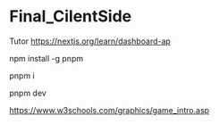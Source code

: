 # Final_CilentSide
Tutor
 https://nextjs.org/learn/dashboard-ap

 npm install -g pnpm
 
 pnpm i
 
 pnpm dev

 https://www.w3schools.com/graphics/game_intro.asp
